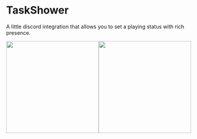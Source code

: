 # TaskShower
A little discord integration that allows you to set a playing status with rich presence.

<p><img src="https://i.imgur.com/NCNvSRv.png" width="250"><img src="https://i.imgur.com/wAhLtDC.png" width="250"></p>
